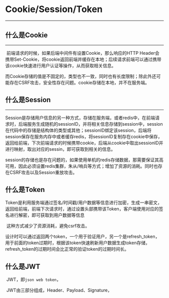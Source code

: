 # Cookie/Session/Token

---



## 什么是Cookie

---

​	前端请求的时候，如果后端中间件有设置Cookie，那么响应的HTTP Header会携带Set-Cookie，将cookie返回前端并缓存在本地；后续请求前端可以通过携带该cookie快速进行用户认证等操作，从而获取相关信息。

​	而Cookie存储的值是不固定的，类型也不一致，同时也有长度限制；除此外还可能存在CSRF攻击，安全性存在问题。cookie存储在本地，并不在服务端。

## 什么是Session

---

​	Session是存储用户信息的另一种方式，存储在服务端，或者redis中，在前端请求时，后端服务生成随机的sessionID，并将相关信息存储到session中，session在代码中的存储是结构体的类型或其他；sessionID绑定该session，后端将session保存在服务内存中或者缓存redis，将sessionID复制存在cookie中保存，返回给前端，下次前端请求的时候携带cookie，后端从cookie中取出sessionID并进行映射，取出对应的sessin，即可获取到相关的信息。

​	session的存储也是存在问题的，如果使用单机的redis存储数据，那需要保证其高可用，因此必须设置redis集群，朱从/哨兵等方式；增加了资源的消耗。同时也存在CSRF攻击以及Session重放攻击。

## 什么是Token

​	Token是利用服务端通过签名/时间戳/用户数据等信息进行加密，生成一串密文，返回给前端，前端下次请求时，通过设置头部携带该Token，客户端使用对应的签名进行解密，即可获取到用户数据等信息

​	这种方式减少了资源消耗，避免csrf攻击。

​	设计时可以通过返回两个token，一个用于验证用户，另一个是refresh_token，用于前面的token过期时，根据该token快速刷新用户数据生成token存储，refresh_token的过期时间会比正常的验证token的过期时间长。

## 什么是JWT

​	JWT，即`json web token`，

​	JWT由三部分组成，Header、Payload、Signature，

